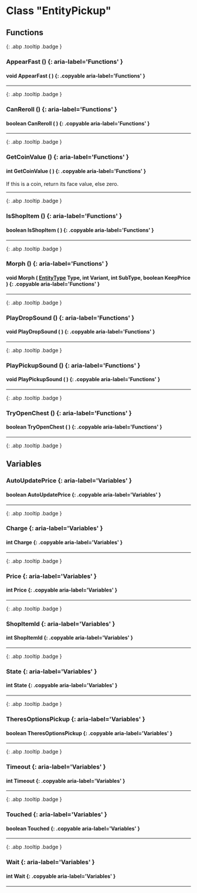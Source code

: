 # Class "EntityPickup"
## Functions
[ ](#){: .abp .tooltip .badge }
### AppearFast () {: aria-label='Functions' }
#### void AppearFast ( ) {: .copyable aria-label='Functions' }

___ 
[ ](#){: .abp .tooltip .badge }
### CanReroll () {: aria-label='Functions' }
#### boolean CanReroll ( ) {: .copyable aria-label='Functions' }

___ 
[ ](#){: .abp .tooltip .badge }
### GetCoinValue () {: aria-label='Functions' }
#### int GetCoinValue ( ) {: .copyable aria-label='Functions' }
If this is a coin, return its face value, else zero. 
___ 
[ ](#){: .abp .tooltip .badge }
### IsShopItem () {: aria-label='Functions' }
#### boolean IsShopItem ( ) {: .copyable aria-label='Functions' }

___ 
[ ](#){: .abp .tooltip .badge }
### Morph () {: aria-label='Functions' }
#### void Morph ( [EntityType](../enums/EntityType) Type, int Variant, int SubType, boolean KeepPrice ) {: .copyable aria-label='Functions' }

___ 
[ ](#){: .abp .tooltip .badge }
### PlayDropSound () {: aria-label='Functions' }
#### void PlayDropSound ( ) {: .copyable aria-label='Functions' }

___ 
[ ](#){: .abp .tooltip .badge }
### PlayPickupSound () {: aria-label='Functions' }
#### void PlayPickupSound ( ) {: .copyable aria-label='Functions' }

___ 
[ ](#){: .abp .tooltip .badge }
### TryOpenChest () {: aria-label='Functions' }
#### boolean TryOpenChest ( ) {: .copyable aria-label='Functions' }

___ 
[ ](#){: .abp .tooltip .badge }
## Variables
### AutoUpdatePrice {: aria-label='Variables' }
#### boolean AutoUpdatePrice  {: .copyable aria-label='Variables' }

___ 
[ ](#){: .abp .tooltip .badge }
### Charge {: aria-label='Variables' }
#### int Charge  {: .copyable aria-label='Variables' }

___ 
[ ](#){: .abp .tooltip .badge }
### Price {: aria-label='Variables' }
#### int Price  {: .copyable aria-label='Variables' }

___ 
[ ](#){: .abp .tooltip .badge }
### ShopItemId {: aria-label='Variables' }
#### int ShopItemId  {: .copyable aria-label='Variables' }

___ 
[ ](#){: .abp .tooltip .badge }
### State {: aria-label='Variables' }
#### int State  {: .copyable aria-label='Variables' }

___ 
[ ](#){: .abp .tooltip .badge }
### TheresOptionsPickup {: aria-label='Variables' }
#### boolean TheresOptionsPickup  {: .copyable aria-label='Variables' }

___ 
[ ](#){: .abp .tooltip .badge }
### Timeout {: aria-label='Variables' }
#### int Timeout  {: .copyable aria-label='Variables' }

___ 
[ ](#){: .abp .tooltip .badge }
### Touched {: aria-label='Variables' }
#### boolean Touched  {: .copyable aria-label='Variables' }

___ 
[ ](#){: .abp .tooltip .badge }
### Wait {: aria-label='Variables' }
#### int Wait  {: .copyable aria-label='Variables' }

___ 
